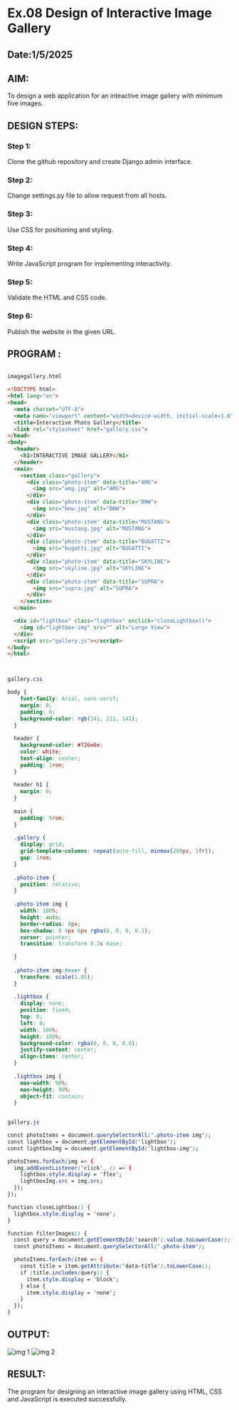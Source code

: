 # Ex.08 Design of Interactive Image Gallery
## Date:1/5/2025

## AIM:
To design a web application for an inteactive image gallery with minimum five images.

## DESIGN STEPS:

### Step 1:
Clone the github repository and create Django admin interface.

### Step 2:
Change settings.py file to allow request from all hosts.

### Step 3:
Use CSS for positioning and styling.

### Step 4:
Write JavaScript program for implementing interactivity.

### Step 5:
Validate the HTML and CSS code.

### Step 6:
Publish the website in the given URL.

## PROGRAM :
```html

imagegallery.html

<!DOCTYPE html>
<html lang="en">
<head>
  <meta charset="UTF-8">
  <meta name="viewport" content="width=device-width, initial-scale=1.0">
  <title>Interactive Photo Gallery</title>
  <link rel="stylesheet" href="gallery.css">
</head>
<body>
  <header>
    <h1>INTERACTIVE IMAGE GALLERY</h1>
  </header>
  <main>
    <section class="gallery">
      <div class="photo-item" data-title="AMG">
        <img src="amg.jpg" alt="AMG">
      </div>
      <div class="photo-item" data-title="BNW">
        <img src="bnw.jpg" alt="BNW">
      </div>
      <div class="photo-item" data-title="MUSTANG">
        <img src="mustang.jpg" alt="MUSTANG">
      </div>
      <div class="photo-item" data-title="BUGATTI">
        <img src="bugatti.jpg" alt="BUGATTI">
      </div>
      <div class="photo-item" data-title="SKYLINE">
        <img src="skyline.jpg" alt="SKYLINE">
      </div>
      <div class="photo-item" data-title="SUPRA">
        <img src="supra.jpg" alt="SUPRA">
      </div>
    </section>
  </main>

  <div id="lightbox" class="lightbox" onclick="closeLightbox()">
    <img id="lightbox-img" src="" alt="Large View">
  </div>
  <script src="gallery.js"></script>
</body>
</html>

```
```css


gallery.css

body {
    font-family: Arial, sans-serif;
    margin: 0;
    padding: 0;
    background-color: rgb(141, 211, 141);
  }
  
  header {
    background-color: #726e6e;
    color: white;
    text-align: center;
    padding: 1rem;
  }
  
  header h1 {
    margin: 0;
  }
  
  main {
    padding: 5rem;
  }
  
  .gallery {
    display: grid;
    grid-template-columns: repeat(auto-fill, minmax(200px, 1fr));
    gap: 1rem;
  }
  
  .photo-item {
    position: relative;
  }
  
  .photo-item img {
    width: 100%;
    height: auto;
    border-radius: 8px;
    box-shadow: 0 4px 6px rgba(0, 0, 0, 0.1);
    cursor: pointer;
    transition: transform 0.3s ease;
    
  }
  
  .photo-item img:hover {
    transform: scale(1.05);
  }
  
  .lightbox {
    display: none;
    position: fixed;
    top: 0;
    left: 0;
    width: 100%;
    height: 100%;
    background-color: rgba(0, 0, 0, 0.8);
    justify-content: center;
    align-items: center;
  }
  
  .lightbox img {
    max-width: 90%;
    max-height: 90%;
    object-fit: contain;
  }
  

gallery.js

const photoItems = document.querySelectorAll('.photo-item img');
const lightbox = document.getElementById('lightbox');
const lightboxImg = document.getElementById('lightbox-img');

photoItems.forEach(img => {
  img.addEventListener('click', () => {
    lightbox.style.display = 'flex';
    lightboxImg.src = img.src;
  });
});

function closeLightbox() {
  lightbox.style.display = 'none';
}

function filterImages() {
  const query = document.getElementById('search').value.toLowerCase();
  const photoItems = document.querySelectorAll('.photo-item');

  photoItems.forEach(item => {
    const title = item.getAttribute('data-title').toLowerCase();
    if (title.includes(query)) {
      item.style.display = 'block';
    } else {
      item.style.display = 'none';
    }
  });
}


```

## OUTPUT:

![img 1](https://github.com/user-attachments/assets/d738822e-a45e-4221-a6c8-c6ae1726ee30)
![img 2](https://github.com/user-attachments/assets/242513d5-aeaa-448c-bf87-4096461ab196)




## RESULT:
The program for designing an interactive image gallery using HTML, CSS and JavaScript is executed successfully.
